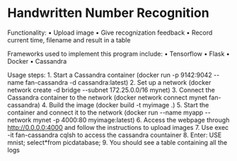 Handwritten Number Recognition
====================
Functionality:
    • Upload image
    • Give recognization feedback
    • Record current time, filename and result in a table


Frameworks used to implement this program include:
    • Tensorflow
    • Flask
    • Docker
    • Cassandra


Usage steps:
    1. Start a Cassandra container (docker run -p 9142:9042 --name fan-cassandra -d cassandra:latest)
    2. Set up a network (docker network create -d bridge --subnet 172.25.0.0/16 mynet)
    3. Connect the Cassandra container to the network (docker network connect mynet fan-cassandra)
    4. Build the image (docker build -t myimage .)
    5. Start the container and connect it to the network (docker run --name myapp --network mynet -p 4000:80 myimage:latest)
    6. Access the webpage through http://0.0.0.0:4000 and follow the instructions to upload images
    7. Use exec -it fan-cassandra cqlsh to access the cassandra countainer
    8. Enter:
            USE mnist;
            select*from picdatabase;
    9. You should see a table containing all the logs
    
    



